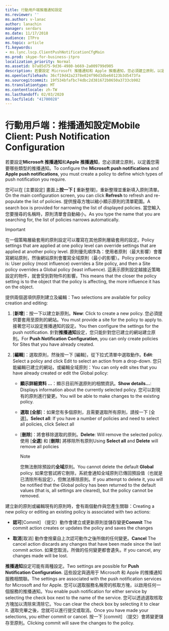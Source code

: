 ```yaml
---
title: 行動用戶端推播通知設定
ms.reviewer: ''
ms.author: v-lanac
author: lanachin
manager: serdars
ms.date: 11/17/2018
audience: ITPro
ms.topic: article
f1.keywords:
- ms.lync.lscp.ClientPushNotificationCfgMain
ms.prod: skype-for-business-itpro
localization_priority: Normal
ms.assetid: b7a85d75-9d36-4980-b669-2a009799d905
description: 若要設定 Microsoft 推播通知和 Apple 推播通知，您必須建立原則，以定義您需要哪些類型的推播通知。
ms.openlocfilehash: 36cf19d42a2378e024f90d3dbe60123b3d5473fa
ms.sourcegitcommit: 19f534bfafbc74dbc2d381672b0650a3733cb982
ms.translationtype: MT
ms.contentlocale: zh-TW
ms.lasthandoff: 02/03/2020
ms.locfileid: "41700028"
---
```

# <a name="mobile-client-push-notification-configuration"></a><span data-ttu-id="b1342-103">行動用戶端：推播通知設定</span><span class="sxs-lookup"><span data-stu-id="b1342-103">Mobile Client: Push Notification Configuration</span></span>
 
<span data-ttu-id="b1342-104">若要設定**Microsoft 推播通知**和**Apple 推播通知**，您必須建立原則，以定義您需要哪些類型的推播通知。</span><span class="sxs-lookup"><span data-stu-id="b1342-104">To configure the **Microsoft push notifications** and **Apple push notifications**, you must create a policy to define which types of push notification you require.</span></span>
  
<span data-ttu-id="b1342-105">您可以在 [主要設定] 畫面上**按一下 [** 重新整理]，重新整理並重新填入原則清單。</span><span class="sxs-lookup"><span data-stu-id="b1342-105">On the main configuration screen, you can click **Refresh** to refresh and re-populate the list of policies.</span></span> <span data-ttu-id="b1342-106">提供搜尋方塊以縮小顯示原則的清單範圍。</span><span class="sxs-lookup"><span data-stu-id="b1342-106">A search box is provided for narrowing the list of displayed policies.</span></span> <span data-ttu-id="b1342-107">當您輸入您要搜尋的名稱時，原則清單會自動縮小。</span><span class="sxs-lookup"><span data-stu-id="b1342-107">As you type the name that you are searching for, the list of policies narrows automatically.</span></span>
  
> [!IMPORTANT]
> <span data-ttu-id="b1342-108">在一個策略層級套用的原則設定可以覆寫在其他原則層級套用的設定。</span><span class="sxs-lookup"><span data-stu-id="b1342-108">Policy settings that are applied at one policy level can override settings that are applied at another policy level.</span></span> <span data-ttu-id="b1342-109">原則優先順序為：使用者原則（最大影響）會覆寫網站原則，然後網站原則會覆寫全域原則（最小的影響）。</span><span class="sxs-lookup"><span data-stu-id="b1342-109">Policy precedence is: User policy (most influence) overrides a Site policy, and then a Site policy overrides a Global policy (least influence).</span></span> <span data-ttu-id="b1342-110">這表示原則設定越接近策略設定的物件，就會受到對物件的影響。</span><span class="sxs-lookup"><span data-stu-id="b1342-110">This means that the closer the policy setting is to the object that the policy is affecting, the more influence it has on the object.</span></span> 
  
<span data-ttu-id="b1342-111">提供兩個選項供原則建立及編輯：</span><span class="sxs-lookup"><span data-stu-id="b1342-111">Two selections are available for policy creation and editing:</span></span>
  
1. <span data-ttu-id="b1342-112">[**新增**]：按一下以建立新原則。</span><span class="sxs-lookup"><span data-stu-id="b1342-112">**New**: Click to create a new policy.</span></span> <span data-ttu-id="b1342-113">您必須提供要套用至原則的網站。</span><span class="sxs-lookup"><span data-stu-id="b1342-113">You must provide a site for the policy to apply to.</span></span> <span data-ttu-id="b1342-114">接著您可以設定推播通知的設定。</span><span class="sxs-lookup"><span data-stu-id="b1342-114">You then configure the settings for the push notification.</span></span> <span data-ttu-id="b1342-115">針對**推播通知**設定，您只能針對您已建立的網站建立原則。</span><span class="sxs-lookup"><span data-stu-id="b1342-115">For **Push Notification Configuration**, you can only create policies for Sites that you have already created.</span></span>
    
2. <span data-ttu-id="b1342-116">[**編輯**]：選取原則，然後按一下 [編輯]，從下拉式清單中選取動作。</span><span class="sxs-lookup"><span data-stu-id="b1342-116">**Edit**: Select a policy and click Edit to select an action from a drop-down.</span></span> <span data-ttu-id="b1342-117">您只能編輯已建立的網站，或編輯全域原則：</span><span class="sxs-lookup"><span data-stu-id="b1342-117">You can only edit sites that you have already created or edit the Global policy:</span></span>
    
   - <span data-ttu-id="b1342-118">**顯示詳細資料 ...**：顯示目前所選原則的相關資訊。</span><span class="sxs-lookup"><span data-stu-id="b1342-118">**Show details…**: Displays information about the currently selected policy.</span></span> <span data-ttu-id="b1342-119">您可以對現有的原則進行變更。</span><span class="sxs-lookup"><span data-stu-id="b1342-119">You will be able to make changes to the existing policy.</span></span>
    
   - <span data-ttu-id="b1342-120">**選取 [全部**]：如果您有多個原則，且需要選取所有原則，請按一下 [全選]。</span><span class="sxs-lookup"><span data-stu-id="b1342-120">**Select all**: If you have a number of policies and need to select all policies, click Select all</span></span>
    
   - <span data-ttu-id="b1342-121">[**刪除**]：將會移除選取的原則。</span><span class="sxs-lookup"><span data-stu-id="b1342-121">**Delete**: Will remove the selected policy.</span></span> <span data-ttu-id="b1342-122">使用 [**全選**] 和 [**刪除**] 將移除所有原則</span><span class="sxs-lookup"><span data-stu-id="b1342-122">Using **Select all** and **Delete** will remove all policies</span></span>
    
     > [!NOTE]
     > <span data-ttu-id="b1342-123">您無法刪除預設的**全域**原則。</span><span class="sxs-lookup"><span data-stu-id="b1342-123">You cannot delete the default **Global** policy.</span></span> <span data-ttu-id="b1342-124">如果您嘗試將它刪除，系統會通知全域原則已傳回預設值（也就是已清除所有設定），但無法移除原則。</span><span class="sxs-lookup"><span data-stu-id="b1342-124">If you attempt to delete it, you will be notified that the Global policy has been returned to the default values (that is, all settings are cleared), but the policy cannot be removed.</span></span>
  
<span data-ttu-id="b1342-125">建立新的原則或編輯現有的原則時，會有兩個動作與您產生關聯：</span><span class="sxs-lookup"><span data-stu-id="b1342-125">Creating a new policy or editing an existing policy is associated with two actions:</span></span>
  
- <span data-ttu-id="b1342-126">**認可**[Commit] （提交）動作會建立或更新原則並儲存變更</span><span class="sxs-lookup"><span data-stu-id="b1342-126">**Commit** The commit action creates or updates the policy and saves the changes</span></span>
    
- <span data-ttu-id="b1342-127">**取消**[取消] 動作會捨棄自上次認可動作之後所做的任何變更。</span><span class="sxs-lookup"><span data-stu-id="b1342-127">**Cancel** The cancel action discards any changes that have been made since the last commit action.</span></span> <span data-ttu-id="b1342-128">如果您取消，所做的任何變更都會遺失。</span><span class="sxs-lookup"><span data-stu-id="b1342-128">If you cancel, any changes made will be lost.</span></span>
    
<span data-ttu-id="b1342-129">**推播通知**設定可能有兩種設定。</span><span class="sxs-lookup"><span data-stu-id="b1342-129">Two settings are possible for **Push Notification Configuration**.</span></span> <span data-ttu-id="b1342-130">這些設定與適用于 Microsoft 和 Apple 的推播通知服務相關聯。</span><span class="sxs-lookup"><span data-stu-id="b1342-130">The settings are associated with the push notification services for Microsoft and for Apple.</span></span> <span data-ttu-id="b1342-131">您可以選取服務名稱旁的核取方塊，以啟用任何一個服務的推播通知。</span><span class="sxs-lookup"><span data-stu-id="b1342-131">You enable push notification for either service by selecting the check box next to the name of the service.</span></span> <span data-ttu-id="b1342-132">您可以透過選取核取方塊加以清除來清除它。</span><span class="sxs-lookup"><span data-stu-id="b1342-132">You can clear the check box by selecting it to clear it.</span></span> <span data-ttu-id="b1342-133">選取完畢之後，您就可以進行提交或取消。</span><span class="sxs-lookup"><span data-stu-id="b1342-133">Once you have made your selections, you either commit or cancel.</span></span> <span data-ttu-id="b1342-134">按一下 [commit] （提交）會將變更儲存至原則。</span><span class="sxs-lookup"><span data-stu-id="b1342-134">Clicking commit will save the changes to the policy.</span></span>
  


